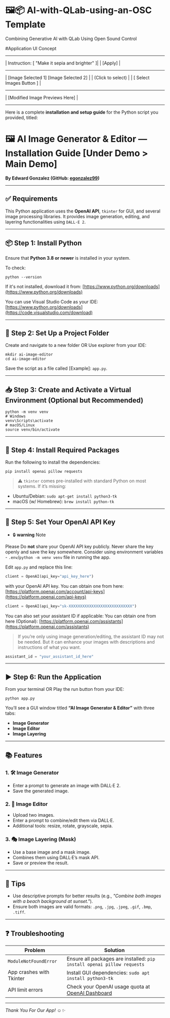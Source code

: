 # 🖼️📦 AI-with-QLab-using-an-OSC Template
Combining Generative AI with QLab Using Open Sound Control 

#Application UI Concept

---
| Instruction: [ "Make it sepia and brighter" ]|
|                 [Apply]                      |

---
|   [Image Selected 1]    [Image Selected 2]   |
|               (Click to select)              |
|             [ Select Images Button ]         |

---
|       [Modified Image Previews Here]         |

---

Here is a complete **installation and setup guide** for the Python script you provided, titled:

# 🖼️ AI Image Generator & Editor — Installation Guide [Under Demo > Main Demo]

**By Edward Gonzalez (GitHub: [egonzalez99](https://github.com/egonzalez99))**

---

## ✅ Requirements

This Python application uses the **OpenAI API**, `tkinter` for GUI, and several image processing libraries. It provides image generation, editing, and layering functionalities using `DALL·E 2`.

---

## 📦 Step 1: Install Python

Ensure that **Python 3.8 or newer** is installed in your system.

To check:

```Terminal
python --version
```

If it's not installed, download it from: [https://www.python.org/downloads](https://www.python.org/downloads)

You can use Visual Studio Code as your IDE: [https://www.python.org/downloads](https://code.visualstudio.com/download)

---

## 📁 Step 2: Set Up a Project Folder

Create and navigate to a new folder OR Use explorer from your IDE:

```Terminal
mkdir ai-image-editor
cd ai-image-editor
```

Save the script as a file called [Example]:  `app.py`.

---

## 📥 Step 3: Create and Activate a Virtual Environment (Optional but Recommended)

```Terminal
python -m venv venv
# Windows
venv\Scripts\activate
# macOS/Linux
source venv/bin/activate
```

---

## 🧩 Step 4: Install Required Packages

Run the following to install the dependencies:

```Terminal
pip install openai pillow requests
```

> ⚠️ `tkinter` comes pre-installed with standard Python on most systems. If it’s missing:

* Ubuntu/Debian: `sudo apt-get install python3-tk`
* macOS (w/ Homebrew): `brew install python-tk`

---

## 🔑 Step 5: Set Your OpenAI API Key

* 🔒 **warning** Note

Please Do **not** share your OpenAI API key publicly. Never share the key openly and save the key somewhere. Consider using environment variables - `.env`/`python -m venv venv` file in running the app.

Edit `app.py` and replace this line:

```python
client = OpenAI(api_key="api_key_here")
```

with your OpenAI API key. You can obtain one from here: [https://platform.openai.com/account/api-keys](https://platform.openai.com/api-keys)

```python
client = OpenAI(api_key="sk-XXXXXXXXXXXXXXXXXXXXXXXXXXXX")
```

You can also set your assistant ID if applicable: You can obtain one from here (Optional): [https://platform.openai.com/assistants](https://platform.openai.com/assistants) 
> If you’re only using image generation/editing, the assistant ID may not be needed. But it can enhance your images with descriptions and instructions of what you want.
```python
assistant_id = "your_assistant_id_here"
```
---

## ▶️ Step 6: Run the Application

From your terminal OR Play the run button from your IDE:

```Terminal
python app.py
```

You’ll see a GUI window titled **“AI Image Generator & Editor”** with three tabs:

* **Image Generator**
* **Image Editor**
* **Image Layering**

---

## 📚 Features

### 1. 🛠️ Image Generator

* Enter a prompt to generate an image with DALL·E 2.
* Save the generated image.

### 2. 🎨 Image Editor

* Upload two images.
* Enter a prompt to combine/edit them via DALL·E.
* Additional tools: resize, rotate, grayscale, sepia.

### 3. 🎭 Image Layering (Mask)

* Use a base image and a mask image.
* Combines them using DALL·E’s mask API.
* Save or preview the result.

---

## 📝 Tips

* Use descriptive prompts for better results (e.g., *"Combine both images with a beach background at sunset."*).
* Ensure both images are valid formats: `.png`, `.jpg`, `.jpeg`, `.gif`, `.bmp`, `.tiff`.

---

## ❓ Troubleshooting

| Problem                  | Solution                                                                                       |
| ------------------------ | ---------------------------------------------------------------------------------------------- |
| `ModuleNotFoundError`    | Ensure all packages are installed: `pip install openai pillow requests`                        |
| App crashes with Tkinter | Install GUI dependencies: `sudo apt install python3-tk`                                        |
| API limit errors         | Check your OpenAI usage quota at [OpenAI Dashboard](https://platform.openai.com/account/usage) |

---

*Thank You For Our App! ☺️✨*
